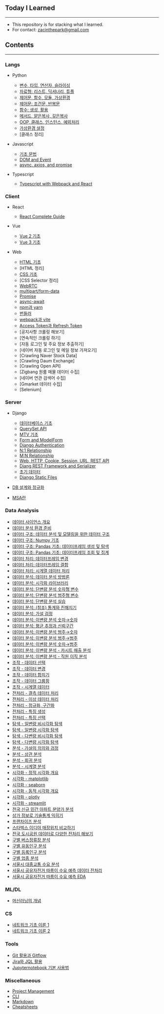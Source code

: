 ## Today I Learned

---

- This repository is for stacking what I learned.
- For contact: zacinthepark@gmail.com

## Contents

---

### Langs

- Python
    - [변수, 타입, 연산자, 슬라이싱](./langs/python/변수_타입_연산자_슬라이싱.md)
    - [자료형: 리스트, 딕셔너리, 튜플](./langs/python/자료형_리스트_딕셔너리_튜플.md)
    - [제어문, 함수, 모듈, 가상환경](./langs/python/제어문_함수_모듈_가상환경.md)
    - [제어문: 조건문, 반복문](./langs/python/제어문_조건문_반복문.md)
    - [함수: 생성, 활용](./langs/python/함수%20생성%20및%20활용.md)
    - [메서드, 얕은복사, 깊은복사](./langs/python/메서드_얕은복사_깊은복사.md)
    - [OOP, 클래스, 인스턴스, 예외처리](./langs/python/OOP_클래스_인스턴스_예외처리.md)
    - [가상환경 설정](./langs/python/가상환경%20설정.md)
    - [클래스 정리]

- Javascript
    - [기초 문법](./langs/javascript/basics.md)
    - [DOM and Event](./langs/javascript/dom-event.md)
    - [async, axios, and promise](./langs/javascript/async-axios-promise.md)

- Typescript
    - [Typescript with Webpack and React](./langs/typescript/README.md)

### Client

- React
    - [React Complete Guide](./client/react/react-guide/README.md)

- Vue
    - [Vue 2 기초](./client/vue/vue2/README.md)
    - [Vue 3 기초](./client/vue/vue3/README.md)

- Web
    - [HTML 기초](./client//web/html%20%EA%B8%B0%EC%B4%88.md)
    - [HTML 정리]
    - [CSS 기초](./client/web/css%20%EA%B8%B0%EC%B4%88.md)
    - [CSS Selector 정리]
    - [WebRTC](./client/web/WebRTC.md)
    - [multipart/form-data](./client/web/multipart-formdata.md)
    - [Promise](./client/web/Promise.md)
    - [async-await](./client/web/async-await.md)
    - [npm과 yarn](./client/web/npm%EA%B3%BC%20yarn.md)
    - [번들러](./client/web/%EB%B2%88%EB%93%A4%EB%9F%AC.md)
    - [webpack과 vite](./client/web/webpack%EA%B3%BC%20vite.md)
    - [Access Token과 Refresh Token](./client/web/Access-Token%EA%B3%BC%20Refresh-Token.md)
    - [공지사항 크롤링 해보기]
    - [연속적인 크롤링 하기]
    - [자동 로그인 및 주요 정보 추출하기]
    - [네이버 자동 로그인 및 메일 정보 가져오기]
    - [Crawling Naver Stock Data]
    - [Crawling Daum Exchange]
    - [Crawling Open API]
    - [Zigbang 원룸 매물 데이터 수집]
    - [네이버 연관 검색어 수집]
    - [Gmarket 데이터 수집]
    - [Selenium]

### Server

- Django
    - [데이터베이스 기초](./server/django/%EB%8D%B0%EC%9D%B4%ED%84%B0%EB%B2%A0%EC%9D%B4%EC%8A%A4%20%EA%B8%B0%EC%B4%88.md)
    - [QuerySet API](./server/django/queryset-api.md)
    - [MTV 기초](./server/django/MTV%20%EA%B8%B0%EC%B4%88.md)
    - [Form and ModelForm](./server/django/form-and-modelform.md)
    - [Django Authentication](./server/django/django-authentication.md)
    - [N:1 Relationship](./server/django/n-1-relationship.md)
    - [M:N Relationship](./server/django/m-n-relationship.md)
    - [Web, HTTP, Cookie, Session, URL, REST API](./server/django/REST%20API.md)
    - [Djang REST Framework and Serializer](./server/django/DRF.md)
    - [초기 데이터](./server/django/%EC%B4%88%EA%B8%B0%20%EB%8D%B0%EC%9D%B4%ED%84%B0.md)
    - [Django Static Files](./server/django/django-static-files.md)

- [DB 설계와 정규화](./server/DB%20설계와%20정규화.md)
- [MSA란](./server/MSA%EB%9E%80.md)

### Data Analysis

- [데이터 사이언스 개요](./da/데이터%20사이언스%20개요.md)
- [데이터 분석 환경 준비](./da/데이터%20분석환경%20준비하기.md)
- [데이터 구조: 데이터 분석 및 모델링을 위한 데이터 구조](./da/데이터%20분석%20및%20모델링을%20위한%20데이터%20구조.md)
- [데이터 구조: Numpy 기초](./da/Numpy%20기초.md)
- [데이터 구조: Pandas 기초: 데이터프레임 생성 및 탐색](./da/Pandas%20기초%201.md)
- [데이터 구조: Pandas 기초: 데이터프레임 조회 및 집계](./da/Pandas%20기초%202.md)
- [데이터 처리: 데이터프레임 변경](./da/데이터프레임%20변경.md)
- [데이터 처리: 데이터프레임 결합](./da/데이터프레임%20결합.md)
- [데이터 처리: 시계열 데이터 처리](./da/시계열%20데이터%20처리.md)
- [데이터 분석: 데이터 분석 방법론](./da/데이터%20분석%20방법론.md)
- [데이터 분석: 시각화 라이브러리](./da/시각화%20라이브러리.md)
- [데이터 분석: 단변량 분석 숫자형 변수](./da/단변량%20분석%20숫자형%20변수.md)
- [데이터 분석: 단변량 분석 범주형 변수](./da/단변량%20분석%20범주형%20변수.md)
- [데이터 분석: 단변량 분석 실습](./da/단변량%20분석%20종합실습.md)
- [데이터 분석: (참조) 통계와 친해지기](./da/통계와%20친해지기.md)
- [데이터 분석: 가설 검정](./da/가설검정.md)
- [데이터 분석: 이변량 분석 숫자&rarr;숫자](./da/이변량%20분석%20숫자_숫자.md)
- [데이터 분석: 평균 추정과 신뢰구간](./da/평균%20추정과%20신뢰구간.md)
- [데이터 분석: 이변량 분석 범주&rarr;숫자](./da/이변량%20분석%20범주_숫자.md)
- [데이터 분석: 이변량 분석 범주&rarr;범주](./da/이변량%20분석%20범주_범주.md)
- [데이터 분석: 이변량 분석 숫자&rarr;범주](./da/이변량%20분석%20숫자_범주.md)
- [데이터 분석: 이변량 분석 - 카시트 매출 분석](./da/이변량%20분석%20카시트%20매출%20분석.md)
- [데이터 분석: 이변량 분석 - 직원 이직 분석](./da/이변량%20분석%20직원%20이직%20분석.md)
- [조작 - 데이터 선택](./da/데이터%20선택.md)
- [조작 - 데이터 변경](./da/데이터%20변경.md)
- [조작 - 데이터 합치기](./da/데이터%20합치기.md)
- [조작 - 데이터 그룹핑](./da/데이터%20그룹핑.md)
- [조작 - 시계열 데이터](./da/시계열%20데이터%20기초.md)
- [전처리 - 결측 데이터 처리](./da/데이터%20정제%20결측%20데이터%20처리.md)
- [전처리 - 이상 데이터 처리](./da/데이터%20정제%20이상%20데이터%20처리.md)
- [전처리 - 정규화, 구간화](./da/데이터%20변환%20정규화%20구간화.md)
- [전처리 - 특징 생성](./da/데이터%20변환%20특징%20생성.md)
- [전처리 - 특징 선택](./da/데이터%20변환%20특징%20선택.md)
- [탐색 - 일변량 비시각화 탐색](./da/일변량%20비시각화%20탐색.md)
- [탐색 - 일변량 시각화 탐색](./da/일변량%20시각화%20탐색.md)
- [탐색 - 다변량 비시각화 탐색](./da/다변량%20비시각화%20탐색.md)
- [탐색 - 다변량 시각화 탐색](./da/다변량%20시각화%20탐색.md)
- [분석 - 가설의 의의와 검정](./da/가설의%20의의와%20검정.md)
- [분석 - 상관 분석](./da/상관%20분석.md)
- [분석 - 회귀 분석](./da/회귀%20분석.md)
- [분석 - 시계열 분석](./da/시계열%20분석.md)
- [시각화 - 정적 시각화 개요](./da/정적%20시각화%20개요.md)
- [시각화 - matplotlib](./da/matplotlib%20활용.md)
- [시각화 - seaborn](./da/seaborn%20활용.md)
- [시각화 - 동적 시각화 개요](./da/동적%20시각화%20개요.md)
- [시각화 - plotly](./da/plotly%20활용.md)
- [시각화 - streamlit](./da/streamlit%20활용.md)
- [전국 신규 민간 아파트 분양가 분석](./da/전국%20신규%20민간%20아파트%20분양가%20분석.md)
- [상가 정보로 기술통계 익히기](./da/상가%20정보로%20기술통계%20익히기.md)
- [프랜차이즈 분석](./da/프랜차이즈%20분석.md)
- [스타벅스 이디야 매장위치 비교하기](./da/스타벅스%20이디야%20매장위치%20비교하기.md)
- [전국 도시공원 데이터로 다양한 전처리 해보기](./da/전국%20도시공원%20데이터로%20다양한%20전처리%20해보기.md)
- [구별 버스정류장 분석](./da/구별%20버스정류장%20분석.md)
- [구별 유동인구 분석](./da/구별%20유동인구%20분석.md)
- [구별 등록인구 분석](./da/구별%20등록인구%20분석.md)
- [구별 업종 분석](./da/구별%20업종%20분석.md)
- [서울시 대중교통 수요 분석](./da/서울시%20대중교통%20수요%20분석.md)
- [서울시 공유자전거 따릉이 수요 예측 데이터 전처리](./da/서울시%20공유자전거%20따릉이%20수요%20예측%20데이터%20전처리.md)
- [서울시 공유자전거 따릉이 수요 예측 EDA](./da/서울시%20공유자전거%20따릉이%20수요%20예측%20EDA.md)

### ML/DL

- [머신러닝의 개념](./mldl/머신러닝의%20개념.md)

### CS

- [네트워크 기초 이론 1](./cs/네트워크%20기초%20이론%201.md)
- [네트워크 기초 이론 2](./cs/네트워크%20기초%20이론%202.md)

### Tools

- [Git 활용과 Gitflow](./tools/Git%20활용과%20Gitflow.md)
- [Jira와 JQL 활용](./tools/Jira와%20JQL%20활용.md)
- [Jupyternotebook 기본 사용법](./tools/Jupyternotebook%20기본%20사용법.md)

### Miscellaneous

- [Project Management](./misc/project-management.md)
- [CLI](./misc/cli.md)
- [Markdown](./misc/markdown.md)
- [Cheatsheets](./misc/cheatsheets.md)
